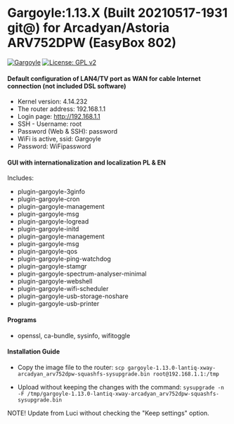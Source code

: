 # Gargoyle:1.13.X (Built 20210517-1931 git@) for Arcadyan/Astoria ARV752DPW (EasyBox 802)
[![Gargoyle](https://img.shields.io/badge/os-Gargoyle-<COLOR>.svg)](https://github.com/ericpaulbishop/gargoyle/) [![License: GPL v2](https://img.shields.io/badge/License-GPL_v2-blue.svg)](https://github.com/zuzia-dev/Easybox-904xDSL-repo-source#license) 

#### Default configuration of LAN4/TV port as WAN for cable Internet connection (not included DSL software)
- Kernel version: 4.14.232
- The router address: 192.168.1.1
- Login page: http://192.168.1.1
- SSH - Username: root 
- Password (Web & SSH): password
- WiFi is active, ssid: Gargoyle
- Password: WiFipassword

#### GUI with internationalization and localization PL & EN
Includes:
- plugin-gargoyle-3ginfo 
- plugin-gargoyle-cron 
- plugin-gargoyle-management
- plugin-gargoyle-msg 
- plugin-gargoyle-logread
- plugin-gargoyle-initd
- plugin-gargoyle-management
- plugin-gargoyle-msg 
- plugin-gargoyle-qos
- plugin-gargoyle-ping-watchdog
- plugin-gargoyle-stamgr
- plugin-gargoyle-spectrum-analyser-minimal
- plugin-gargoyle-webshell
- plugin-gargoyle-wifi-scheduler
- plugin-gargoyle-usb-storage-noshare 
- plugin-gargoyle-usb-printer 

#### Programs
- openssl, ca-bundle, sysinfo, wifitoggle

#### Installation Guide
- Copy the image file to the router:
```scp gargoyle-1.13.0-lantiq-xway-arcadyan_arv752dpw-squashfs-sysupgrade.bin root@192.168.1.1:/tmp```

- Upload without keeping the changes with the command:
```sysupgrade -n -F /tmp/gargoyle-1.13.0-lantiq-xway-arcadyan_arv752dpw-squashfs-sysupgrade.bin```

NOTE! Update from Luci without checking the "Keep settings" option. 
